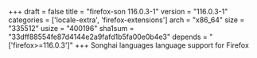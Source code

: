 +++
draft = false
title = "firefox-son 116.0.3-1"
version = "116.0.3-1"
categories = ['locale-extra', 'firefox-extensions']
arch = "x86_64"
size = "335512"
usize = "400196"
sha1sum = "33dff88554fe87d4144e2a9fafd1b5fa00e0b4e3"
depends = "['firefox>=116.0.3']"
+++
Songhai languages language support for Firefox